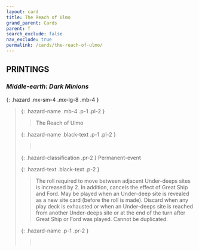 ```yaml
---
layout: card
title: The Reach of Ulmo
grand_parent: Cards
parent: T
search_exclude: false
nav_exclude: true
permalink: /cards/the-reach-of-ulmo/
---
```


## PRINTINGS


### _Middle-earth: Dark Minions_

{: .hazard .mx-sm-4 .mx-lg-8 .mb-4 }
> {: .hazard-name .mb-4 .p-1 .pl-2 }
> > <div class="hazard-mp"></div>
> > <div class="card-name">The Reach of Ulmo</div>
>
> {: .hazard-name .black-text .p-1 .pl-2 }
> > &nbsp;
>
> {: .hazard-classification .pr-2 }
> Permanent-event
>
> {: .hazard-text .black-text .p-2 }
> > The roll required to move between adjacent Under-deeps sites is increased by 2. In addition, cancels the effect of Great Ship and Ford. May be played when an Under-deep site is revealed as a new site card (before the roll is made). Discard when any play deck is exhausted or when an Under-deeps site is reached from another Under-deeps site or at the end of the turn after Great Ship or Ford was played. Cannot be duplicated.  
>
> {: .hazard-name .p-1 .pr-2 }
> > <div class="card-shield"></div>
> > <div class="card-corruption">&nbsp;</div>
